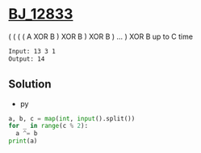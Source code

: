 # [BJ_12833](https://acmicpc.net/problem/12833)

( ( ( ( A XOR B ) XOR B ) XOR B ) … ) XOR B up to C time

```txt
Input: 13 3 1
Output: 14
```

## Solution

* py

```py
a, b, c = map(int, input().split())
for _ in range(c % 2):
  a ^= b
print(a)
```

